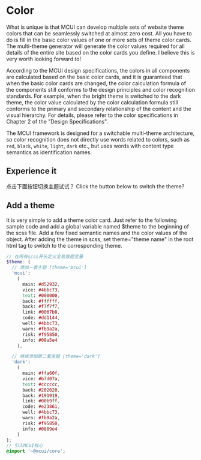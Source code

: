 # Color

What is unique is that MCUI can develop multiple sets of website theme colors that can be seamlessly switched at almost zero cost. All you have to do is fill in the basic color values ​​of one or more sets of theme color cards. The multi-theme generator will generate the color values ​​required for all details of the entire site based on the color cards you define. I believe this is very worth looking forward to!

According to the MCUI design specifications, the colors in all components are calculated based on the basic color cards, and it is guaranteed that when the basic color cards are changed, the color calculation formula of the components still conforms to the design principles and color recognition standards. For example, when the bright theme is switched to the dark theme, the color value calculated by the color calculation formula still conforms to the primary and secondary relationship of the content and the visual hierarchy. For details, please refer to the color specifications in Chapter 2 of the "Design Specifications".

The MCUI framework is designed for a switchable multi-theme architecture, so color recognition does not directly use words related to colors, such as `red`, `black`, `white`, `light`, `dark` etc., but uses words with content type semantics as identification names.

## Experience it

点击下面按钮切换主题试试？
Click the button below to switch the theme?

## Add a theme

It is very simple to add a theme color card. Just refer to the following sample code and add a global variable named $theme to the beginning of the scss file. Add a few fixed semantic names and the color values ​​of the object. After adding the theme in scss, set theme="theme name" in the root html tag to switch to the corresponding theme.

```scss
// 在所有scss开头定义全局放题变量
$theme: (
  // 添加一套主题 [theme='mcui']
  'mcui':
    (
      main: #d52932,
      vice: #4bbc73,
      text: #000000,
      back: #ffffff,
      back: #f7f7f7,
      link: #0067b8,
      code: #dd1144,
      well: #4bbc73,
      warn: #fb9a2a,
      risk: #f95850,
      info: #08a5e4
    ),

  // 继续添加第二套主题 [theme='dark']
  'dark':
    (
      main: #ffa60f,
      vice: #b7d07a,
      text: #cccccc,
      back: #202020,
      back: #191919,
      link: #00b9ff,
      code: #e23861,
      well: #4bbc73,
      warn: #fb9a2a,
      risk: #f95850,
      info: #0889e4
    )
);
// 引入MCUI核心
@import '~@mcui/core';
```
